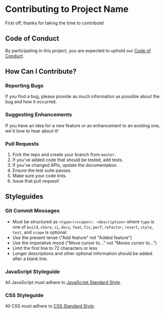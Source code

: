 # Contributing to Project Name

First off, thanks for taking the time to contribute!

## Code of Conduct

By participating in this project, you are expected to uphold our [Code of Conduct](CODE_OF_CONDUCT.md).

## How Can I Contribute?

### Reporting Bugs

If you find a bug, please provide as much information as possible about the bug and how it occurred.

### Suggesting Enhancements

If you have an idea for a new feature or an enhancement to an existing one, we'd love to hear about it!

### Pull Requests

1. Fork the repo and create your branch from `master`.
2. If you've added code that should be tested, add tests.
3. If you've changed APIs, update the documentation.
4. Ensure the test suite passes.
5. Make sure your code lints.
6. Issue that pull request!

## Styleguides

### Git Commit Messages

* Must be structured as `<type>(<scope>): <description>` where `type` is one of `build`, `chore`, `ci`, `docs`, `feat`, `fix`, `perf`, `refactor`, `revert`, `style`, `test`, and `scope` is optional.
* Use the present tense ("Add feature" not "Added feature")
* Use the imperative mood ("Move cursor to..." not "Moves cursor to...")
* Limit the first line to 72 characters or less
* Longer descriptions and other optional information should be added after a blank line.

### JavaScript Styleguide

All JavaScript must adhere to [JavaScript Standard Style](https://standardjs.com/).

### CSS Styleguide

All CSS must adhere to [CSS Standard Style](https://standardcss.com/).